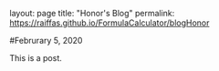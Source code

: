 layout: page
title: "Honor's Blog"
permalink: https://raiffas.github.io/FormulaCalculator/blogHonor

#Februrary 5, 2020

This is a post.

